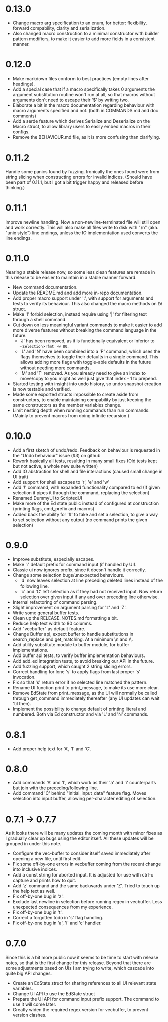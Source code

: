 # 0.13.0

- Change macro arg specification to an enum, for better: flexibility,
  forward compability, clarity and serialization.
- Also changed macro construction to a minimal constructor with builder
  pattern modifiers, to make it easier to add more fields in a consistent
  manner.

# 0.12.0

- Make markdown files conform to best practices (empty lines after headings).
- Add a special case that if a macro specifically takes 0 arguments the
  argument substitution routine won't run at all, so that macros without
  arguments don't need to escape their '$' by writing two.
- Elaborate a bit in the macro documentation regarding behaviour with macro
  arguments specified and not. (both in COMMANDS.md and doc comments)
- Add a serde feature which derives Serialize and Deserialize on the Macro
  struct, to allow library users to easily embed macros in their configs.
- Remove the BEHAVIOUR.md file, as it is more confusing than clarifying.

# 0.11.2

Handle some panics found by fuzzing. Ironically the ones found were from
string slicing when constructing errors for invalid indices.
(Should have been part of 0.11.1, but I got a bit trigger happy and released
before thinking.)

# 0.11.1

Improve newline handling. Now a non-newline-terminated file will still open
and work correctly. This will also make all files write to disk with  "\n"
(aka. "unix style") line endings, unless the IO implementation used converts
the line endings.

# 0.11.0

Nearing a stable release now, so some less clean features are remade in this
release to be easier to maintain in a stable manner forward.

- New command documentation.
- Update the README.md and add more in-repo documentation.
- Add proper macro support under ':', with support for arguments and tests to
  verify its behaviour. This also changed the macro methods on `Ed` struct.
- Make '!' forbid selection, instead require using '|' for filtering text
  through a shell command.
- Cut down on less meaningful variant commands to make it easier to add more
  diverse features without breaking the command language in the future.
  - 'J' has been removed, as it is functionally equivalent or inferior to
    `<selection>!fmt -w 80`.
  - 'L' and 'N' have been combined into a 'P' command, which uses the flags
    themselves to toggle their defaults in a single command. This allows adding
    more flags with toggle-able defaults in the future without needing more
    commands.
  - 'M' and 'T' removed. As you already need to give an index to move/copy to
    you might as well just give that index - 1 to prepend.
- Started testing with insight into undo history, so undo snapshot creation is
  now testable and verified.
- Made some exported structs impossible to create aside from constructors, to
  enable maintaining compability by just keeping the same constructors as the
  member variables change.
- Limit nesting depth when running commands than run commands. (Mainly to
  prevent macros from doing infinite recursion.)

# 0.10.0

- Add a first sketch of undo/redo. Feedback on behaviour is requested in the
  "Undo behaviour" issue (#3) on github
- Rework basically all tests, resulting in many small fixes
  (Old tests kept but not active, a whole new suite written)
- Add IO abstraction for shell and file interactions
  (caused small change in  UI trait)
- Add support for shell escapes to 'r', 'e' and 'w'
- Add '!' command, with expanded functionality compared to ed
  (If given selection it pipes it through the command, replacing the selection)
- Renamed DummyUI to ScriptedUI
- Make more of the Ed state public instead of configured at construction
  (printing flags, cmd_prefix and macros)
- Added back the ability for '#' to take and set a selection, to give a way to
  set selection without any output (no command prints the given selection)

# 0.9.0

- Improve substitute, especially escapes.
- Make ':' default prefix for command input (if handled by UI).
- Classic ui now ignores prefix, since it doesn't handle it correctly.
- Change some selection bugs/unexpected behaviours.
  - 'd' now leaves selection at line preceding deleted lines instead of the 
    following line.
  - 'c' and 'C' left selection as if they had not received input. Now return
    selection over given input if any and over preceding line otherwise.
- Internal refactoring of command parsing.
- Slight improvement on argument parsing for 'z' and 'Z'.
- Write some general buffer tests.
- Clean up the RELEASE_NOTES.md formatting a bit.
- Reduce help text width to 80 columns.
- Add "vecbuffer" as default feature.
- Change Buffer api, expect buffer to handle substitutions in search_replace and
  get_matching. At a minimum \\n and \\\\.
- Add utility substitute module to buffer module, for buffer implementations.
- Add buffer api tests, to verify buffer implementation behaviours.
- Add add_ed integration tests, to avoid breaking our API in the future.
- Add fuzzing support, which caught 2 string slicing errors.
- Correct handling for lone 's' to apply flags from last proper 's' invocation.
- Fix so that 's' return error if no selected line matched the pattern.
- Rename UI function print to print_message, to make its use more clear.
- Remove EdState from print_message, as the UI will normally be called through
  get_command immediately thereafter (any UI updates can wait 'til then).
- Implement the possibility to change default of printing literal and numbered.
  Both via Ed constructor and via 'L' and 'N' commands.

# 0.8.1

- Add proper help text for 'A', 'I' and 'C'.

# 0.8.0

- Add commands 'A' and 'I', which work as their 'a' and 'i' counterparts but
  join with the preceding/following line.
- Add command 'C' behind "initial_input_data" feature flag. Moves selection
  into input buffer, allowing per-character editing of selection.

# 0.7.1 -> 0.7.7

As it looks there will be many updates the coming month with minor fixes as I
gradually clear up bugs using the editor itself. All these updates will be
grouped in under this note.

- Configure the vec-buffer to consider itself saved immediately after opening
  a new file, until first edit.
- Fix some off-by-one errors in vecbuffer coming from the recent change into
  inclusive indices.
- Add a const string for aborted input. It is adjusted for use with ctrl-c
  capture and prints how to quit.
- Add 'z' command and the same backwards under 'Z'. Tried to touch up the help
  text as well.
- Fix off-by-one bug in 'z'.
- Exclude last newline in selection before running regex in vecbuffer. Less
  unexpected consequences from my experience.
- Fix off-by-one bug in 't'.
- Correct a forgotten todo in 's' flag handling.
- Fix off-by-one bug in 'a', 'i' and 'c' handler.

# 0.7.0

Since this is a bit more public now it seems to be time to start with release
notes, so that is the first change for this release. Beyond that there are
some adjustments based on UIs I am trying to write, which cascade into quite
big API changes.

- Create an EdState struct for sharing references to all UI relevant state
  variables.
- Change UI API to use the EdState struct
- Prepare the UI API for command input prefix support. The command to use it
  will come later.
- Greatly widen the required regex version for vecbuffer, to prevent version
  clashes.
